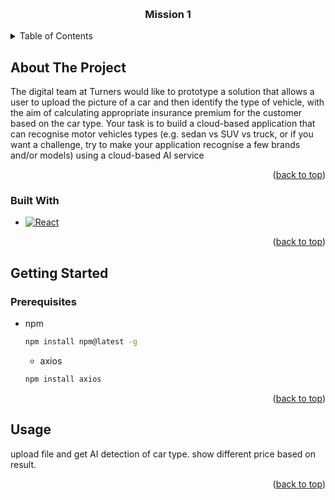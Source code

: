 
<a id="readme-top"></a>



<!-- PROJECT LOGO -->
<br />
<div align="center">

<h3 align="center">Mission 1</h3>
</div>



<!-- TABLE OF CONTENTS -->
<details>
  <summary>Table of Contents</summary>
  <ol>
    <li>
      <a href="#about-the-project">About The Project</a>
      <ul>
        <li><a href="#built-with">Built With</a></li>
      </ul>
    </li>
    <li>
      <a href="#getting-started">Getting Started</a>
      <ul>
        <li><a href="#prerequisites">Prerequisites</a></li>
      </ul>
    </li>
    <li><a href="#usage">Usage</a></li>
  </ol>
</details>



<!-- ABOUT THE PROJECT -->
## About The Project

The digital team at Turners would like to prototype a solution that allows a user to upload the picture of a car and then identify the type of vehicle, with the aim of calculating appropriate insurance premium for the customer based on the car type.  Your task is to build a cloud-based application that can recognise motor vehicles types (e.g. sedan vs SUV vs truck, or if you want a challenge, try to make your application recognise a few brands and/or models) using a cloud-based AI service

<p align="right">(<a href="#readme-top">back to top</a>)</p>



### Built With

* [![React][React.js]][React-url]


<p align="right">(<a href="#readme-top">back to top</a>)</p>

<!-- GETTING STARTED -->
## Getting Started



### Prerequisites

* npm
  ```sh
  npm install npm@latest -g
  ```

  * axios
  ```sh
  npm install axios
  ```
<p align="right">(<a href="#readme-top">back to top</a>)</p>

## Usage

upload file and get AI detection of car type. show different price based on result.


<p align="right">(<a href="#readme-top">back to top</a>)</p>


<!-- MARKDOWN LINKS & IMAGES -->
<!-- https://www.markdownguide.org/basic-syntax/#reference-style-links -->

[React.js]: https://img.shields.io/badge/React-20232A?style=for-the-badge&logo=react&logoColor=61DAFB
[React-url]: https://reactjs.org/